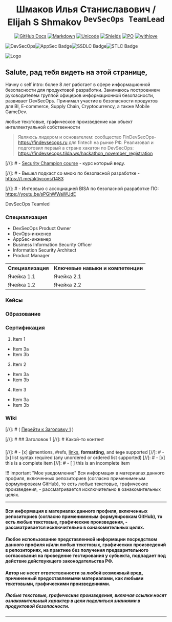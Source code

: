 <div align="center">
<h1><a id="intro"> Шмаков Илья Станиславович / Elijah S Shmakov <sup><kbd>DevSecOps TeamLead</kbd></sup></a><br></h1>
<a href="https://docs.github.com/en"><img src="https://img.shields.io/static/v1?logo=github&logoColor=fff&label=&message=Docs&color=36393f&style=flat" alt="GitHub Docs"></a>
<a href="https://daringfireball.net/projects/markdown"><img src="https://img.shields.io/static/v1?logo=markdown&logoColor=fff&label=&message=Markdown&color=36393f&style=flat" alt="Markdown"></a> 
<a href="https://symbl.cc/en/unicode-table"><img src="https://img.shields.io/static/v1?logo=unicode&logoColor=fff&label=&message=Unicode&color=36393f&style=flat" alt="Unicode"></a> 
<a href="https://shields.io"><img src="https://img.shields.io/static/v1?logo=shieldsdotio&logoColor=fff&label=&message=Shields&color=36393f&style=flat" alt="Shields"></a>
<a href="https://img.shields.io/badge/Product_Management-2448a2"><img src="https://img.shields.io/badge/Product_Management-2448a2" alt= "PO"></a>
<a href="https://img.shields.io/badge/Creditionals-From_Russia_with_love-8b9aff"><img src="https://img.shields.io/badge/Creditionals-From_Russia_with_love-8b9aff" alt="withlove"></a> 
</div>

![DevSecOps](https://img.shields.io/badge/DevSecOps-you_would_like-15172a)![AppSec Badge](https://img.shields.io/badge/AppSec-15172a)![SSDLC Badge](https://img.shields.io/badge/DevOps-15172a)![STLC Badge](https://img.shields.io/badge/QA/STLC-15172a)

![Logo](/images/logo.png)

## Salute, рад тебя видеть на этой странице,
Начну с self intro: более 8 лет работает в сфере информационной безопасности для продуктовой разработки. Занимаюсь построением руководителем группой офицеров информационной безопасности, развивает DevSecOps. Принимал участие в безопасности продуктов для BI, E-commerce, Supply Chain, Cryptocurrency, а также Mobile GameDev.

любые текстовые, графическое произведение как обьект интеллектуальной собственности



> Являюсь лидером и основателем: сообщество FinDevSecOps- https://findevsecops.ru для fintech на рынке РФ.
> Реализовал и подготовил первый а стране хакатон по DevSecOps: https://findevsecops.tilda.ws/hackathon_november_registration
> 



[//]: # - [Security Champion course](https://inseca.tech/security-champion-training) - курс который веду. 

[//]: # - Вышел подкаст со мною по безопасной разработке - https://t.me/aktivcons/1483

[//]: # - Интервью с ассоциацией BISA по безопасной разработке ПО: https://youtu.be/sPGhWWaWUdE

DevSecOps Teamled

### Специализация
* DevSecOps Product Owner
* DevOps-инженер
* AppSec-инженер
* Business Information Security Officer
* Information Security Architect
* Product Manager

<table>
    <tr>
        <th>Специализация</th>
        <th>Ключевые навыки и компетенции</th>
    </tr>
    <tr>
        <td>Ячейка 1.1</td>
        <td>Ячейка 2.1</td>
    </tr>
    <tr>
        <td>Ячейка 1.2</td>
        <td>Ячейка 2.2</td>
    </tr>
</table>


###


### Кейсы

### Образование

### Сертификация

1. Item 1
* Item 3a
* Item 3b
3. Item 2
* Item 3a
* Item 3b
4. Item 3
* Item 3a
* Item 3b

### Wiki

[//]: # ( [Перейти к Заголовку 1](#title1) )

[//]: # ## <a id="title1">Заголовок 1</a>
[//]: # Какой-то контент

### 

[//]: # - [x] @mentions, #refs, [links](),
**formatting**, and <del>tags</del>
supported
[//]: # - [x] list syntax required (any
unordered or ordered list supported)
[//]: # - [x] this is a complete item
[//]: # - [ ] this is an incomplete item


!!! important "Мое уведомление"
Вся информация в материалах данного профиля, включенных репозиториев (согласно применименым формулировкам GitHub), то есть любые текстовые, графические произведения, - рассматривается исключительно в ознакомительных целях.

---
#### Вся информация в материалах данного профиля, включенных репозиториев (согласно применименым формулировкам GitHub), то есть любые текстовые, графические произведения, - рассматривается исключительно в ознакомительных целях.

#### Любое использование представленной информации посредством данного профиля и/или любых текстовых, графических произведений в репозиториях, на практике без получения предварительного согласования на проведение тестирования у субьекта, подпадает под действие действующего законодательства РФ.

#### Автор не несет ответственности за любой возможный вред, причиненный предоставлемыми материалами, как любыми текстовыми, графическими произведениями.

##### Любые текстовые, графические произведения, включая ссылки носят ознакомительный характер в цели поделиться знаниями в продуктовой безопасности.
---


